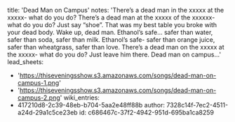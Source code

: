 title: 'Dead Man on Campus'
notes: 'There’s a dead man in the xxxxx at the xxxxx- what do you do? There’s a dead man at the xxxxx of the xxxxxx- what do you do? Just say “shoe”. That was my best table you broke with your dead body. Wake up, dead man. Ethanol’s safe... safer than water, safer than soda, safer than milk. Ethanol’s safe- safer than orange juice, safer than wheatgrass, safer than love. There’s a dead man on the xxxxx at the xxxxx- what do you do? Just leave him there. Dead man on campus...'
lead_sheets:
  - 'https://thiseveningsshow.s3.amazonaws.com/songs/dead-man-on-campus-1.png'
  - 'https://thiseveningsshow.s3.amazonaws.com/songs/dead-man-on-campus-2.png'
wiki_entries:
  - 417210d8-2c39-48eb-b704-5aa2e48ff88b
author: 7328c14f-7ec2-4511-a24d-29a1c5ce23eb
id: c686467c-37f2-4942-951d-695ba1ca8259
